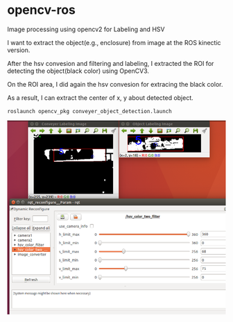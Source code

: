 # opencv-ros
Image processing using opencv2 for Labeling and HSV

I want to extract the object(e.g., enclosure) from image at the ROS kinectic version.

After the hsv convesion and filtering and labeling, I extracted the ROI for detecting the object(black color) using OpenCV3.

On the ROI area, I did again the hsv convesion for extracing the black color. 

As a result, I can extract the center of x, y about detected object.

<pre><code>roslaunch opencv_pkg conveyer_object_detection.launch  </code></pre>


![HSV & Labeling](img/result.png)
